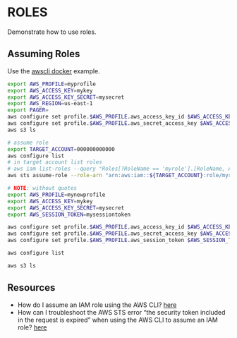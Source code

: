 # ROLES

Demonstrate how to use roles.  

## Assuming Roles

Use the [awscli docker](./awscli-docker/DOCKER.md) example.  

```sh
export AWS_PROFILE=myprofile
export AWS_ACCESS_KEY=mykey
export AWS_ACCESS_KEY_SECRET=mysecret
export AWS_REGION=us-east-1
export PAGER=
aws configure set profile.$AWS_PROFILE.aws_access_key_id $AWS_ACCESS_KEY
aws configure set profile.$AWS_PROFILE.aws_secret_access_key $AWS_ACCESS_KEY_SECRET
aws s3 ls 

# assume role
export TARGET_ACCOUNT=000000000000
aws configure list
# in target account list roles
# aws iam list-roles --query "Roles[?RoleName == 'myrole'].[RoleName, Arn]"
aws sts assume-role --role-arn "arn:aws:iam::${TARGET_ACCOUNT}:role/myrole" --role-session-name AWSCLI-Session | jq . 

# NOTE: without quotes
export AWS_PROFILE=mynewprofile
export AWS_ACCESS_KEY=mykey
export AWS_ACCESS_KEY_SECRET=mysecret
export AWS_SESSION_TOKEN=mysessiontoken

aws configure set profile.$AWS_PROFILE.aws_access_key_id $AWS_ACCESS_KEY
aws configure set profile.$AWS_PROFILE.aws_secret_access_key $AWS_ACCESS_KEY_SECRET
aws configure set profile.$AWS_PROFILE.aws_session_token $AWS_SESSION_TOKEN

aws configure list

aws s3 ls 
```

## Resources

* How do I assume an IAM role using the AWS CLI? [here](https://aws.amazon.com/premiumsupport/knowledge-center/iam-assume-role-cli/)  
* How can I troubleshoot the AWS STS error “the security token included in the request is expired” when using the AWS CLI to assume an IAM role? [here](https://aws.amazon.com/premiumsupport/knowledge-center/sts-iam-token-expired/)  

